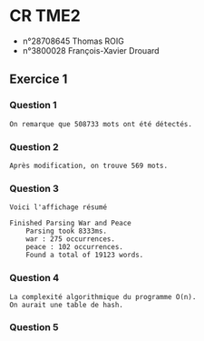 # CR TME2
- n°28708645 Thomas ROIG
- n°3800028 François-Xavier Drouard

## Exercice 1

### Question 1
    On remarque que 508733 mots ont été détectés.

### Question 2 
    Après modification, on trouve 569 mots.

### Question 3
    Voici l'affichage résumé
    
```
Finished Parsing War and Peace
    Parsing took 8333ms.
    war : 275 occurrences.
    peace : 102 occurrences.
    Found a total of 19123 words.
```
### Question 4
    La complexité algorithmique du programme O(n).
    On aurait une table de hash.

### Question 5
    